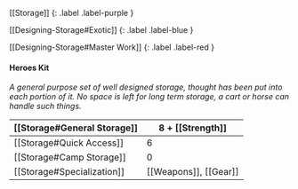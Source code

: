 
[[Storage]]
{: .label .label-purple }

[[Designing-Storage#Exotic]]
{: .label .label-blue }

[[Designing-Storage#Master Work]]
{: .label .label-red }

#### Heroes Kit
*A general purpose set of well designed storage, thought has been put into each portion of it. No space is left for long term storage, a cart or horse can handle such things.* 

| [[Storage#General Storage]] | 8 + [[Strength]]                   |
| ------------------------------------------------- | ---------------------------------------------------- |
| [[Storage#Quick Access]]       | 6                                                    |
| [[Storage#Camp Storage]]       | 0                                                    |
| [[Storage#Specialization]]     | [[Weapons]], [[Gear]] |

